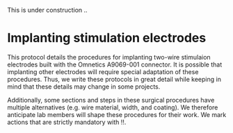 This is under construction ..
# Implanting stimulation electrodes

This protocol details the procedures for implanting two-wire stimulaion electrodes built with the Omnetics A9069-001 connector. It is possible that implanting other electrodes will require special adaptation of these procedures. Thus, we write these protocols in great detail while keeping in mind that these details may change in some projects. 

Additionally, some sections and steps in these surgical procedures have multiple alternatives (e.g. wire material, width, and coating). We therefore anticipate lab members will shape these procedures for their work. We mark actions that are strictly mandatory with :bangbang:.
